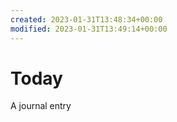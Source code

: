 ```yaml
---
created: 2023-01-31T13:48:34+00:00
modified: 2023-01-31T13:49:14+00:00
---
```


# Today

A journal entry
